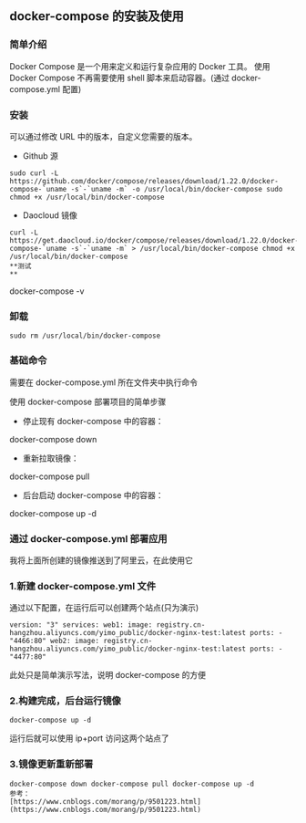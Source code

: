 ## docker-compose 的安装及使用

### 简单介绍

Docker Compose 是一个用来定义和运行复杂应用的 Docker 工具。
使用 Docker Compose 不再需要使用 shell 脚本来启动容器。(通过 docker-compose.yml 配置)

### 安装

可以通过修改 URL 中的版本，自定义您需要的版本。

- Github 源

```
sudo curl -L https://github.com/docker/compose/releases/download/1.22.0/docker-compose-`uname -s`-`uname -m` -o /usr/local/bin/docker-compose sudo chmod +x /usr/local/bin/docker-compose
```

- Daocloud 镜像

```
curl -L https://get.daocloud.io/docker/compose/releases/download/1.22.0/docker-compose-`uname -s`-`uname -m` > /usr/local/bin/docker-compose chmod +x /usr/local/bin/docker-compose
**测试
**
```

docker-compose -v

### 卸载

```
sudo rm /usr/local/bin/docker-compose
```

### 基础命令

需要在 docker-compose.yml 所在文件夹中执行命令

使用 docker-compose 部署项目的简单步骤

- 停止现有 docker-compose 中的容器：

docker-compose down

- 重新拉取镜像：

docker-compose pull

- 后台启动 docker-compose 中的容器：

docker-compose up -d

### 通过 docker-compose.yml 部署应用

我将上面所创建的镜像推送到了阿里云，在此使用它

### 1.新建 docker-compose.yml 文件

通过以下配置，在运行后可以创建两个站点(只为演示)

```
version: "3" services: web1: image: registry.cn-hangzhou.aliyuncs.com/yimo_public/docker-nginx-test:latest ports: - "4466:80" web2: image: registry.cn-hangzhou.aliyuncs.com/yimo_public/docker-nginx-test:latest ports: - "4477:80"
```

此处只是简单演示写法，说明 docker-compose 的方便

### 2.构建完成，后台运行镜像

```
docker-compose up -d
```

运行后就可以使用 ip+port 访问这两个站点了

### 3.镜像更新重新部署

```
docker-compose down docker-compose pull docker-compose up -d
参考：
[https://www.cnblogs.com/morang/p/9501223.html](https://www.cnblogs.com/morang/p/9501223.html)
```
